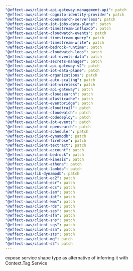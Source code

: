 ```yaml
---
"@effect-aws/client-api-gateway-management-api": patch
"@effect-aws/client-cognito-identity-provider": patch
"@effect-aws/client-opensearch-serverless": patch
"@effect-aws/client-iot-jobs-data-plane": patch
"@effect-aws/client-timestream-influxdb": patch
"@effect-aws/client-cloudwatch-events": patch
"@effect-aws/client-timestream-query": patch
"@effect-aws/client-timestream-write": patch
"@effect-aws/client-bedrock-runtime": patch
"@effect-aws/client-cloudwatch-logs": patch
"@effect-aws/client-iot-events-data": patch
"@effect-aws/client-secrets-manager": patch
"@effect-aws/client-api-gateway-v2": patch
"@effect-aws/client-iot-data-plane": patch
"@effect-aws/client-organizations": patch
"@effect-aws/client-auto-scaling": patch
"@effect-aws/client-iot-wireless": patch
"@effect-aws/client-api-gateway": patch
"@effect-aws/client-cloudsearch": patch
"@effect-aws/client-elasticache": patch
"@effect-aws/client-eventbridge": patch
"@effect-aws/client-cloudtrail": patch
"@effect-aws/client-cloudwatch": patch
"@effect-aws/client-codedeploy": patch
"@effect-aws/client-iot-events": patch
"@effect-aws/client-opensearch": patch
"@effect-aws/client-scheduler": patch
"@effect-aws/client-dynamodb": patch
"@effect-aws/client-firehose": patch
"@effect-aws/client-textract": patch
"@effect-aws/client-account": patch
"@effect-aws/client-bedrock": patch
"@effect-aws/client-kinesis": patch
"@effect-aws/client-athena": patch
"@effect-aws/client-lambda": patch
"@effect-aws/lib-dynamodb": patch
"@effect-aws/client-ec2": patch
"@effect-aws/client-ecr": patch
"@effect-aws/client-ecs": patch
"@effect-aws/client-iam": patch
"@effect-aws/client-iot": patch
"@effect-aws/client-kms": patch
"@effect-aws/client-rds": patch
"@effect-aws/client-ses": patch
"@effect-aws/client-sfn": patch
"@effect-aws/client-sns": patch
"@effect-aws/client-sqs": patch
"@effect-aws/client-ssm": patch
"@effect-aws/client-sts": patch
"@effect-aws/client-mq": patch
"@effect-aws/client-s3": patch
---
```


expose service shape type as alternative of inferring it with Context.Tag.Service
